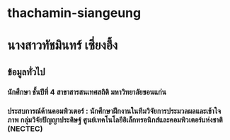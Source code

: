 # thachamin-siangeung
# นางสาวทัชมินทร์  เซี่ยงอึ้ง
## ข้อมูลทั่วไป
### นักศึกษา ชั้นปีที่ 4  สาขาสารสนเทศสถิติ มหาวิทยาลัยขอนแก่น 
### ประสบการณ์ด้านคอมพิวเตอร์ : นักศึกษาฝึกงานในทีมวิจัยการประมวลผลและเข้าใจภาพ กลุ่มวิจัยปัญญาประดิษฐ์ ศูนย์เทคโนโลยีอิเล็กทรอนิกส์และคอมพิวเตอร์แห่งชาติ (NECTEC) 
